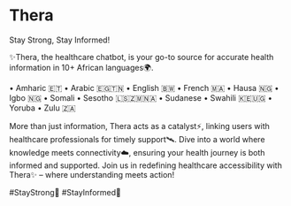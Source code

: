 # Thera

Stay Strong, Stay Informed!

✨Thera, the healthcare chatbot, is your go-to source for accurate health information in 10+ African languages🌍.

• Amharic 🇪🇹
• Arabic 🇪🇬🇹🇳
• English 🇧🇼
• French 🇲🇦
• Hausa 🇳🇬
• Igbo 🇳🇬
• Somali
• Sesotho 🇱🇸🇿🇲🇳🇦
• Sudanese
• Swahili 🇰🇪🇺🇬
• Yoruba 
• Zulu 🇿🇦




More than just information, Thera acts as a catalyst⚡, linking users with healthcare professionals for timely support🛰️. Dive into a world where knowledge meets connectivity☁️, ensuring your health journey is both informed and supported. Join us in redefining healthcare accessibility with Thera✨ – where understanding meets action! 


#StayStrong💙
#StayInformed🚀
